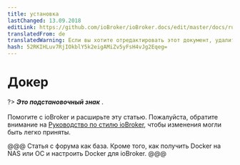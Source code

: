 ```yaml
---
title: установка
lastChanged: 13.09.2018
editLink: https://github.com/ioBroker/ioBroker.docs/edit/master/docs/ru/install/docker.md
translatedFrom: de
translatedWarning: Если вы хотите отредактировать этот документ, удалите поле «translationFrom», в противном случае этот документ будет снова автоматически переведен
hash: 52RKIHLuv7RjIOkblY5k2eigAMiZv5yFsH4vJg2Eqeg=
---
```

# Докер
?> ***Это подстановочный знак*** . <br><br> Помогите с ioBroker и расширьте эту статью. Пожалуйста, обратите внимание на [Руководство по стилю ioBroker](community/styleguidedoc), чтобы изменения могли быть легко приняты.

@@@ Статья с форума как база. Кроме того, как получить Docker на NAS или ОС и настроить Docker для ioBroker. @@@